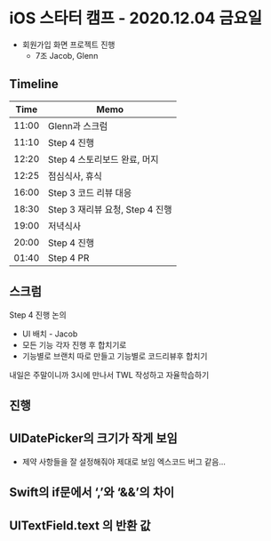 # iOS 스타터 캠프 - 2020.12.04 금요일

- 회원가입 화면 프로젝트 진행
    - 7조 Jacob, Glenn 

## Timeline

Time  | Memo 
----- | ---------------------------------------------
11:00 | Glenn과 스크럼
11:10 | Step 4 진행
12:20 | Step 4 스토리보드 완료, 머지
12:25 | 점심식사, 휴식
16:00 | Step 3 코드 리뷰 대응
18:30 | Step 3 재리뷰 요청, Step 4 진행
19:00 | 저녁식사
20:00 | Step 4 진행
01:40 | Step 4 PR


## 스크럼

Step 4 진행 논의
- UI 배치 - Jacob
- 모든 기능 각자 진행 후 합치기로 
- 기능별로 브랜치 따로 만들고 기능별로 코드리뷰후 합치기

내일은 주말이니까 3시에 만나서 TWL 작성하고 자율학습하기

## 진행

## UIDatePicker의 크기가 작게 보임

- 제약 사항들을 잘 설정해줘야 제대로 보임 엑스코드 버그 같음...

## Swift의 if문에서 ‘,’와 ‘&&’의 차이

## UITextField.text 의 반환 값